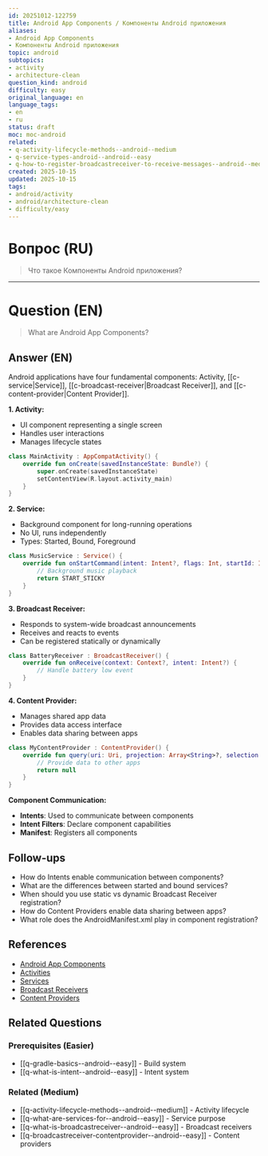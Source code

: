 ```yaml
---
id: 20251012-122759
title: Android App Components / Компоненты Android приложения
aliases:
- Android App Components
- Компоненты Android приложения
topic: android
subtopics:
- activity
- architecture-clean
question_kind: android
difficulty: easy
original_language: en
language_tags:
- en
- ru
status: draft
moc: moc-android
related:
- q-activity-lifecycle-methods--android--medium
- q-service-types-android--android--easy
- q-how-to-register-broadcastreceiver-to-receive-messages--android--medium
created: 2025-10-15
updated: 2025-10-15
tags:
- android/activity
- android/architecture-clean
- difficulty/easy
---
```


# Вопрос (RU)
> Что такое Компоненты Android приложения?

---

# Question (EN)
> What are Android App Components?

## Answer (EN)
Android applications have four fundamental components: Activity, [[c-service|Service]], [[c-broadcast-receiver|Broadcast Receiver]], and [[c-content-provider|Content Provider]].

**1. Activity:**
- UI component representing a single screen
- Handles user interactions
- Manages lifecycle states

```kotlin
class MainActivity : AppCompatActivity() {
    override fun onCreate(savedInstanceState: Bundle?) {
        super.onCreate(savedInstanceState)
        setContentView(R.layout.activity_main)
    }
}
```

**2. Service:**
- Background component for long-running operations
- No UI, runs independently
- Types: Started, Bound, Foreground

```kotlin
class MusicService : Service() {
    override fun onStartCommand(intent: Intent?, flags: Int, startId: Int): Int {
        // Background music playback
        return START_STICKY
    }
}
```

**3. Broadcast Receiver:**
- Responds to system-wide broadcast announcements
- Receives and reacts to events
- Can be registered statically or dynamically

```kotlin
class BatteryReceiver : BroadcastReceiver() {
    override fun onReceive(context: Context?, intent: Intent?) {
        // Handle battery low event
    }
}
```

**4. Content Provider:**
- Manages shared app data
- Provides data access interface
- Enables data sharing between apps

```kotlin
class MyContentProvider : ContentProvider() {
    override fun query(uri: Uri, projection: Array<String>?, selection: String?, selectionArgs: Array<String>?, sortOrder: String?): Cursor? {
        // Provide data to other apps
        return null
    }
}
```

**Component Communication:**
- **Intents**: Used to communicate between components
- **Intent Filters**: Declare component capabilities
- **Manifest**: Registers all components

## Follow-ups

- How do Intents enable communication between components?
- What are the differences between started and bound services?
- When should you use static vs dynamic Broadcast Receiver registration?
- How do Content Providers enable data sharing between apps?
- What role does the AndroidManifest.xml play in component registration?

## References

- [Android App Components](https://developer.android.com/guide/components/fundamentals)
- [Activities](https://developer.android.com/guide/components/activities/intro-activities)
- [Services](https://developer.android.com/guide/components/services)
- [Broadcast Receivers](https://developer.android.com/guide/components/broadcasts)
- [Content Providers](https://developer.android.com/guide/topics/providers/content-providers)

## Related Questions

### Prerequisites (Easier)
- [[q-gradle-basics--android--easy]] - Build system
- [[q-what-is-intent--android--easy]] - Intent system

### Related (Medium)
- [[q-activity-lifecycle-methods--android--medium]] - Activity lifecycle
- [[q-what-are-services-for--android--easy]] - Service purpose
- [[q-what-is-broadcastreceiver--android--easy]] - Broadcast receivers
- [[q-broadcastreceiver-contentprovider--android--easy]] - Content providers